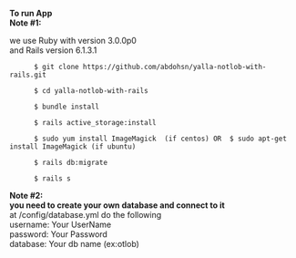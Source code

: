 
 
**To run App </br> Note #1:**</br>

we use Ruby with version 3.0.0p0 </br>
and Rails version 6.1.3.1 </br>
 
          $ git clone https://github.com/abdohsn/yalla-notlob-with-rails.git
          
          $ cd yalla-notlob-with-rails
          
          $ bundle install
    
          $ rails active_storage:install
    
          $ sudo yum install ImageMagick  (if centos) OR  $ sudo apt-get install ImageMagick (if ubuntu)
    
          $ rails db:migrate
    
          $ rails s 
    
  
 **Note #2:</br> you need to create your own database and connect to it** </br>
 at /config/database.yml do the following </br>
 username: Your UserName </br>
 password: Your Password </br>
 database: Your db name (ex:otlob) </br>
